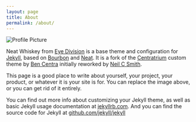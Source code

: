 ```yaml
---
layout: page
title: About
permalink: /about/
---
```


<img src="{{ site.baseurl }}/assets/profile.png" title="Profile Picture" class="profile">

Neat Whiskey from [Eye Division][ed] is a base theme and configuration for [Jekyll](http://jekyllrb.com/), based on [Bourbon][bourbon] and [Neat][neat]. It is a fork of the [Centratrium][centrarium] custom theme by [Ben Centra][bencentra] initially reworked by [Neil C Smith][ncs].

This page is a good place to write about yourself, your project, your product, or whatever it is your site is for. You can replace the image above, or you can get rid of it entirely. 

You can find out more info about customizing your Jekyll theme, as well as basic Jekyll usage documentation at [jekyllrb.com](http://jekyllrb.com/). And you can find the source code for Jekyll at [github.com/jekyll/jekyll](https://github.com/jekyll/jekyll)

[centrarium]: https://github.com/bencentra/centrarium
[bencentra]: http://bencentra.com
[bourbon]: http://bourbon.io/
[neat]: http://neat.bourbon.io/
[ed]: https://eyedivision.com/
[ncs]: http://www.neilcsmith.net/